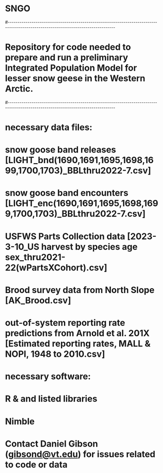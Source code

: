 # SNGO
#------------------------------------------------------------------------------------------------------------------------------------
# Repository for code needed to prepare and run a preliminary Integrated Population Model for lesser snow geese in the Western Arctic.
#------------------------------------------------------------------------------------------------------------------------------------


# necessary data files: 
# snow goose band releases [LIGHT_bnd(1690,1691,1695,1698,1699,1700,1703)_BBLthru2022-7.csv]
# snow goose band encounters [LIGHT_enc(1690,1691,1695,1698,1699,1700,1703)_BBLthru2022-7.csv]
# USFWS Parts Collection data [2023-3-10_US harvest by species age sex_thru2021-22(wPartsXCohort).csv]
# Brood survey data from North Slope [AK_Brood.csv]
# out-of-system reporting rate predictions from Arnold et al. 201X [Estimated reporting rates, MALL & NOPI, 1948 to 2010.csv]


# necessary software: 
# R & and listed libraries
# Nimble


# Contact Daniel Gibson (gibsond@vt.edu) for issues related to code or data
